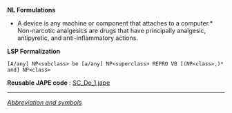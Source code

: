 __NL Formulations__ 



* A device is any machine or component that attaches to a computer.* Non-narcotic analgesics are drugs that have principally analgesic, antipyretic, and anti-inflammatory actions.


  

__LSP Formalization__ 




```
[A/any] NP<subclass> be [a/any] NP<superclass> REPRO VB [(NP<class>,)* and] NP<class>

```


__Reusable JAPE code__ 
 :
 [SC\_De\_1.jape](../public/images/8/8c/SC_De_1.jape "SC De 1.jape") 





---



_[Abbreviation and symbols](../../Community/LSPSymbols "Community:LSPSymbols")_